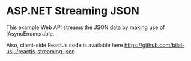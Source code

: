 # ASP.NET Streaming JSON

This example Web API streams the JSON data by making use of IAsyncEnumerable.

Also, client-side ReactJs code is available here https://github.com/bilal-uslu/reactjs-streaming-json
